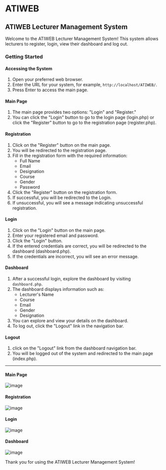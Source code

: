 # ATIWEB
## ATIWEB Lecturer Management System

Welcome to the ATIWEB Lecturer Management System! This system allows lecturers to register, login, view their dashboard and log out.

### Getting Started

#### Accessing the System

1. Open your preferred web browser.
2. Enter the URL for your system, for example, `http://localhost/ATIWEB/`.
3. Press Enter to access the main page.

#### Main Page
1. The main page provides two options: "Login" and "Register."
2. You can click the "Login" button to go to the login page (login.php) or click the "Register" button to go to the registration page (register.php).

#### Registration

1. Click on the "Register" button on the main page.
2. You will be redirected to the registration page.
3. Fill in the registration form with the required information:
   - Full Name
   - Email
   - Designation
   - Course
   - Gender
   - Password
4. Click the "Register" button on the registration form.
5. If successful, you will be redirected to the Login.
6. If unsuccessful, you will see a message indicating unsuccessful registration.

#### Login

1. Click on the "Login" button on the main page.
2. Enter your registered email and password.
3. Click the "Login" button.
4. If the entered credentials are correct, you will be redirected to the dashboard (dashboard.php).
5. If the credentials are incorrect, you will see an error message.

#### Dashboard

1. After a successful login, explore the dashboard by visiting `dashboard.php`.
2. The dashboard displays information such as:
   - Lecturer's Name
   - Course
   - Email
   - Gender
   - Designation
3. You can explore and view your details on the dashboard.
4. To log out, click the "Logout" link in the navigation bar.

#### Logout

1. click on the "Logout" link from the dashboard navigation bar.
2. You will be logged out of the system and redirected to the main page (index.php).

---
#### Main Page
![image](https://github.com/rihamnazeer/ATIWEB/assets/90144970/d8a4bea4-862e-4c8f-950c-d89a1f0e28d9)

#### Registration
![image](https://github.com/rihamnazeer/ATIWEB/assets/90144970/0566237d-fd08-430a-875d-fe9efe688f99)

#### Login
![image](https://github.com/rihamnazeer/ATIWEB/assets/90144970/59e0d52b-7256-456b-aa4e-228833096fc4)

#### Dashboard
![image](https://github.com/rihamnazeer/ATIWEB/assets/90144970/423730a2-0942-4fb5-91a3-fd8934da6a9f)


Thank you for using the ATIWEB Lecturer Management System!
